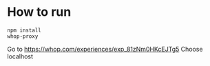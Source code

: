 # How to run

`npm install`<br/>
`whop-proxy`

Go to https://whop.com/experiences/exp_81zNm0HKcEJTg5
Choose localhost
